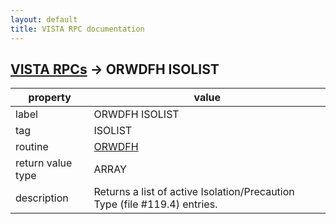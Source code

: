 ```yaml
---
layout: default
title: VISTA RPC documentation
---
```




## [VISTA RPCs](TableOfContent.md) &#8594; ORWDFH ISOLIST 

 property | value 
--- | --- 
 label | ORWDFH ISOLIST
 tag | ISOLIST
 routine | [ORWDFH](http://code.osehra.org/dox/Routine_ORWDFH_source.html)
 return value type | ARRAY
 description | Returns a list of active Isolation/Precaution Type (file #119.4) entries.